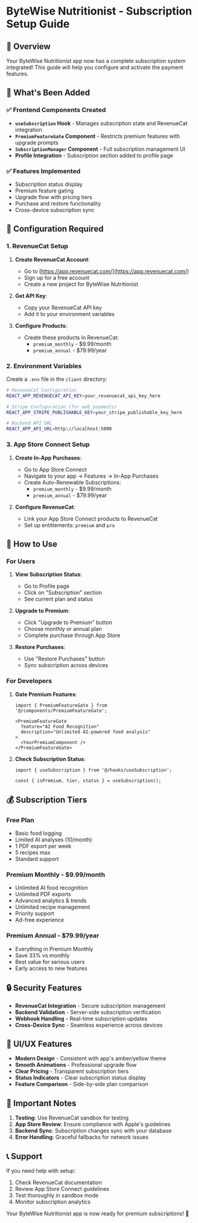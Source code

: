 # ByteWise Nutritionist - Subscription Setup Guide

## 🎯 Overview

Your ByteWise Nutritionist app now has a complete subscription system integrated! This guide will help you configure and activate the payment features.

## 📱 What's Been Added

### ✅ Frontend Components Created
- **`useSubscription` Hook** - Manages subscription state and RevenueCat integration
- **`PremiumFeatureGate` Component** - Restricts premium features with upgrade prompts
- **`SubscriptionManager` Component** - Full subscription management UI
- **Profile Integration** - Subscription section added to profile page

### ✅ Features Implemented
- Subscription status display
- Premium feature gating
- Upgrade flow with pricing tiers
- Purchase and restore functionality
- Cross-device subscription sync

## 🔧 Configuration Required

### 1. RevenueCat Setup

1. **Create RevenueCat Account**:
   - Go to [https://app.revenuecat.com/](https://app.revenuecat.com/)
   - Sign up for a free account
   - Create a new project for ByteWise Nutritionist

2. **Get API Key**:
   - Copy your RevenueCat API key
   - Add it to your environment variables

3. **Configure Products**:
   - Create these products in RevenueCat:
     - `premium_monthly` - $9.99/month
     - `premium_annual` - $79.99/year

### 2. Environment Variables

Create a `.env` file in the `client` directory:

```bash
# RevenueCat Configuration
REACT_APP_REVENUECAT_API_KEY=your_revenuecat_api_key_here

# Stripe Configuration (for web payments)
REACT_APP_STRIPE_PUBLISHABLE_KEY=your_stripe_publishable_key_here

# Backend API URL
REACT_APP_API_URL=http://localhost:5000
```

### 3. App Store Connect Setup

1. **Create In-App Purchases**:
   - Go to App Store Connect
   - Navigate to your app → Features → In-App Purchases
   - Create Auto-Renewable Subscriptions:
     - `premium_monthly` - $9.99/month
     - `premium_annual` - $79.99/year

2. **Configure RevenueCat**:
   - Link your App Store Connect products to RevenueCat
   - Set up entitlements: `premium` and `pro`

## 🚀 How to Use

### For Users

1. **View Subscription Status**:
   - Go to Profile page
   - Click on "Subscription" section
   - See current plan and status

2. **Upgrade to Premium**:
   - Click "Upgrade to Premium" button
   - Choose monthly or annual plan
   - Complete purchase through App Store

3. **Restore Purchases**:
   - Use "Restore Purchases" button
   - Sync subscription across devices

### For Developers

1. **Gate Premium Features**:
   ```tsx
   import { PremiumFeatureGate } from '@/components/PremiumFeatureGate';
   
   <PremiumFeatureGate
     feature="AI Food Recognition"
     description="Unlimited AI-powered food analysis"
   >
     <YourPremiumComponent />
   </PremiumFeatureGate>
   ```

2. **Check Subscription Status**:
   ```tsx
   import { useSubscription } from '@/hooks/useSubscription';
   
   const { isPremium, tier, status } = useSubscription();
   ```

## 💰 Subscription Tiers

### Free Plan
- Basic food logging
- Limited AI analyses (10/month)
- 1 PDF export per week
- 5 recipes max
- Standard support

### Premium Monthly - $9.99/month
- Unlimited AI food recognition
- Unlimited PDF exports
- Advanced analytics & trends
- Unlimited recipe management
- Priority support
- Ad-free experience

### Premium Annual - $79.99/year
- Everything in Premium Monthly
- Save 33% vs monthly
- Best value for serious users
- Early access to new features

## 🔒 Security Features

- **RevenueCat Integration** - Secure subscription management
- **Backend Validation** - Server-side subscription verification
- **Webhook Handling** - Real-time subscription updates
- **Cross-Device Sync** - Seamless experience across devices

## 🎨 UI/UX Features

- **Modern Design** - Consistent with app's amber/yellow theme
- **Smooth Animations** - Professional upgrade flow
- **Clear Pricing** - Transparent subscription tiers
- **Status Indicators** - Clear subscription status display
- **Feature Comparison** - Side-by-side plan comparison

## 🚨 Important Notes

1. **Testing**: Use RevenueCat sandbox for testing
2. **App Store Review**: Ensure compliance with Apple's guidelines
3. **Backend Sync**: Subscription changes sync with your database
4. **Error Handling**: Graceful fallbacks for network issues

## 📞 Support

If you need help with setup:
1. Check RevenueCat documentation
2. Review App Store Connect guidelines
3. Test thoroughly in sandbox mode
4. Monitor subscription analytics

Your ByteWise Nutritionist app is now ready for premium subscriptions! 🎉
